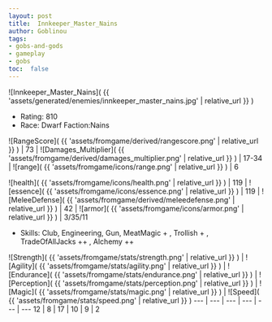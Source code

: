 ```yaml
---
layout: post
title:  Innkeeper_Master_Nains
author: Goblinou
tags:
- gobs-and-gods
- gameplay
- gobs
toc:  false
---
```


![Innkeeper_Master_Nains]( {{ 'assets/generated/enemies/innkeeper_master_nains.jpg' | relative_url }} )
- Rating: 810
- Race: Dwarf  Faction:Nains

![RangeScore]( {{ 'assets/fromgame/derived/rangescore.png' | relative_url }} ) | 73 | ![Damages_Multiplier]( {{ 'assets/fromgame/derived/damages_multiplier.png' | relative_url }} ) | 17-34 | ![range]( {{ 'assets/fromgame/icons/range.png' | relative_url }} ) | 6


![health]( {{ 'assets/fromgame/icons/health.png' | relative_url }} ) | 119 | ![essence]( {{ 'assets/fromgame/icons/essence.png' | relative_url }} ) | 119 | ![MeleeDefense]( {{ 'assets/fromgame/derived/meleedefense.png' | relative_url }} ) | 42 | ![armor]( {{ 'assets/fromgame/icons/armor.png' | relative_url }} ) | 3/35/11

* Skills: Club, Engineering, Gun, MeatMagic + , Trollish + , TradeOfAllJacks ++ , Alchemy ++ 

![Strength]( {{ 'assets/fromgame/stats/strength.png' | relative_url }} ) | ![Agility]( {{ 'assets/fromgame/stats/agility.png' | relative_url }} ) | ![Endurance]( {{ 'assets/fromgame/stats/endurance.png' | relative_url }} ) | ![Perception]( {{ 'assets/fromgame/stats/perception.png' | relative_url }} ) | ![Magic]( {{ 'assets/fromgame/stats/magic.png' | relative_url }} ) | ![Speed]( {{ 'assets/fromgame/stats/speed.png' | relative_url }} )
--- | --- | --- | --- | --- | ---
12 | 8 | 17 | 10 | 9 | 2
